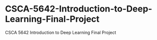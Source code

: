 # CSCA-5642-Introduction-to-Deep-Learning-Final-Project
CSCA 5642 Introduction to Deep Learning Final Project
